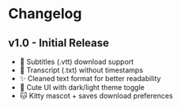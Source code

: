 # Changelog

## v1.0 - Initial Release

- 🐾 Subtitles (.vtt) download support
- 🧾 Transcript (.txt) without timestamps
- ✨ Cleaned text format for better readability
- 🎀 Cute UI with dark/light theme toggle
- 🐱 Kitty mascot + saves download preferences

